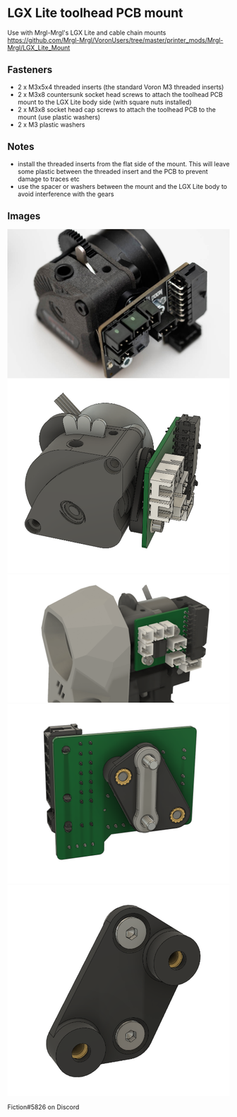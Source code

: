 # LGX Lite toolhead PCB mount
Use with Mrgl-Mrgl's LGX Lite and cable chain mounts https://github.com/Mrgl-Mrgl/VoronUsers/tree/master/printer_mods/Mrgl-Mrgl/LGX_Lite_Mount

## Fasteners
- 2 x M3x5x4 threaded inserts (the standard Voron M3 threaded inserts)
- 2 x M3x8 countersunk socket head screws to attach the toolhead PCB mount to the LGX Lite body side (with square nuts installed)
- 2 x M3x8 socket head cap screws to attach the toolhead PCB to the mount (use plastic washers)
- 2 x M3 plastic washers

## Notes
- install the threaded inserts from the flat side of the mount. This will leave some plastic between the threaded insert and the PCB to prevent damage to traces etc
- use the spacer or washers between the mount and the LGX Lite body to avoid interference with the gears

## Images
![](./Images/LGX_Lite_toolhead_PCB_mount_photo_01.jpg)
![](./Images/LGX_Lite_toolhead_PCB_mount_07.png)
![](./Images/LGX_Lite_toolhead_PCB_mount_01.png)
![](./Images/LGX_Lite_toolhead_PCB_mount_05.png)
![](./Images/LGX_Lite_toolhead_PCB_mount_06.png)

Fiction#5826 on Discord
